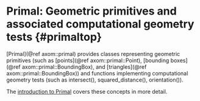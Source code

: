Primal: Geometric primitives and associated computational geometry tests {#primaltop}
========

[Primal](@ref axom::primal) provides classes representing geometric primitives (such as [points](@ref axom::primal::Point), [bounding boxes](@ref axom::primal::BoundingBox), and [triangles](@ref axom::primal::BoundingBox)) and functions implementing computational geometry tests (such as intersect(), squared_distance(), orientation()).

The [introduction to Primal](../../../sphinx/primal_docs/html/index.html)
covers these concepts in more detail.
